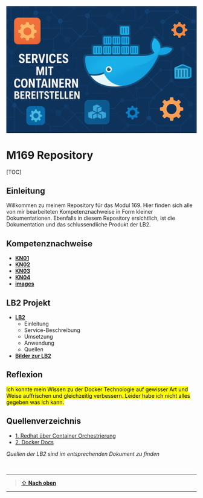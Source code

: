 
<img src="/images/titelbild.png" alt="Eigenes Titelbild" width="1200"/>

# M169 Repository

[TOC]

## Einleitung
Willkommen zu meinem Repository für das Modul 169. Hier finden sich alle von mir bearbeiteten Kompetenznachweise in Form kleiner Dokumentationen. Ebenfalls in diesem Repository ersichtlich, ist die Dokumentation und das schlussendliche Produkt der LB2.

## Kompetenznachweise

- [**KN01**](./KN01/README.md)
- [**KN02**](./KN02/README.md)
- [**KN03**](./KN03/README.md)
- [**KN04**](./KN04/README.md)
- [**images**](/images/)

## LB2 Projekt

- [**LB2**](./LB2/README.MD) 
  - Einleitung
  - Service-Beschreibung 
  - Umsetzung 
  - Anwendung 
  - Quellen 
- [**Bilder zur LB2**](./LB2/images) 

## Reflexion
<mark>Ich konnte mein Wissen zu der Docker Technologie auf gewisser Art und Weise auffrischen und gleichzeitig verbessern. Leider habe ich nicht alles gegeben was ich kann.</mark>


## Quellenverzeichnis
  * [1. Redhat über Container Orchestrierung](https://www.redhat.com/de/topics/containers/what-is-container-orchestration)
  * [2. Docker Docs](https://docs.docker.com/) 
  
  *Quellen der LB2 sind im entsprechenden Dokument zu finden*


<br>

---

> [⇧ **Nach oben**](#m169-repository)

___
